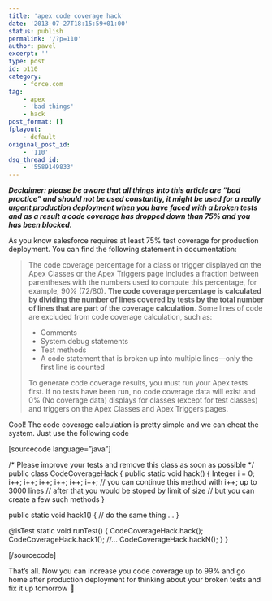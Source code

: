 ```yaml
---
title: 'apex code coverage hack'
date: '2013-07-27T18:15:59+01:00'
status: publish
permalink: '/?p=110'
author: pavel
excerpt: ''
type: post
id: p110
category:
    - force.com
tag:
    - apex
    - 'bad things'
    - hack
post_format: []
fplayout:
    - default
original_post_id:
    - '110'
dsq_thread_id:
    - '5589149833'
---
```

***Declaimer: please be aware that all things into this article are “bad practice” and should not be used constantly, it might be used for a really urgent production deployment when you have faced with a broken tests and as a result a code coverage has dropped down than 75% and you has been blocked.***

As you know salesforce requires at least 75% test coverage for production deployment. You can find the following statement in documentation:

> The code coverage percentage for a class or trigger displayed on the Apex Classes or the Apex Triggers page includes a fraction between parentheses with the numbers used to compute this percentage, for example, 90% (72/80). **The code coverage percentage is calculated by dividing the number of lines covered by tests by the total number of lines that are part of the coverage calculation**. Some lines of code are excluded from code coverage calculation, such as:
>
> - Comments
> - System.debug statements
> - Test methods
> - A code statement that is broken up into multiple lines—only the first line is counted
>
> To generate code coverage results, you must run your Apex tests first. If no tests have been run, no code coverage data will exist and 0% (No coverage data) displays for classes (except for test classes) and triggers on the Apex Classes and Apex Triggers pages.

Cool! The code coverage calculation is pretty simple and we can cheat the system. Just use the following code

\[sourcecode language=”java”\]

/\*
Please improve your tests and remove this class as soon as possible
\*/
public class CodeCoverageHack {
 public static void hack() {
 Integer i = 0;
 i++;
 i++;
 i++;
 i++;
 i++;
 i++;
 // you can continue this method with i++; up to 3000 lines
 // after that you would be stoped by limit of size
 // but you can create a few such methods
 }

 public static void hack1() {
 // do the same thing …
 }

 @isTest static void runTest() {
 CodeCoverageHack.hack();
 CodeCoverageHack.hack1();
 //…
 CodeCoverageHack.hackN();
 }
}

\[/sourcecode\]

That’s all. Now you can increase you code coverage up to 99% and go home after production deployment for thinking about your broken tests and fix it up tomorrow 🙂